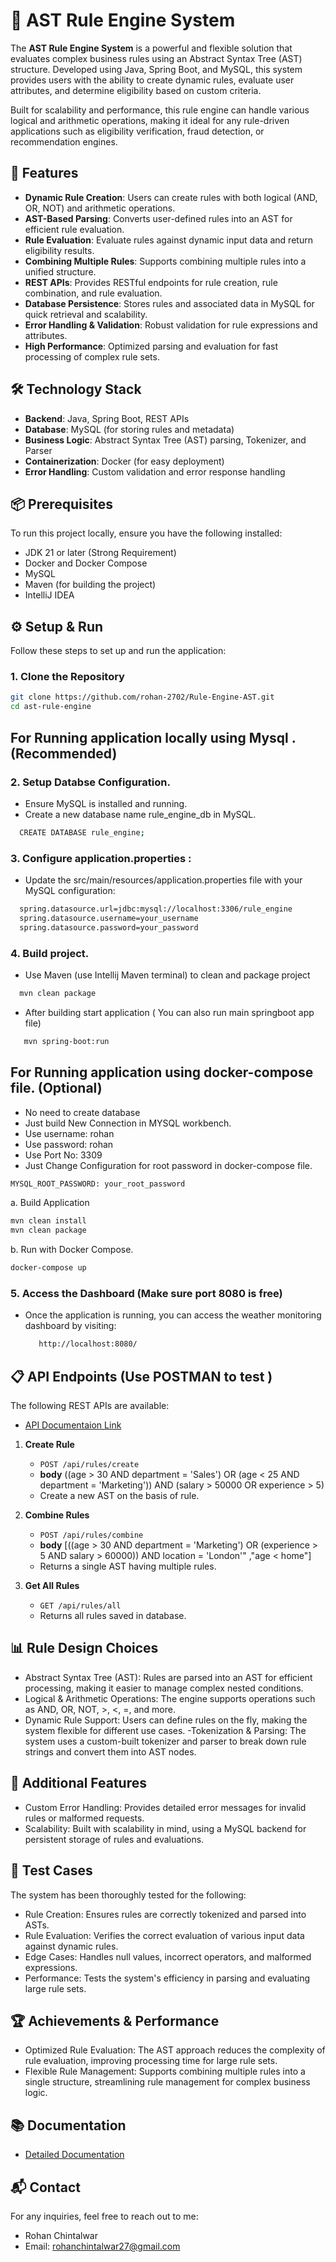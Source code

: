 # 🌟 AST Rule Engine System

The **AST Rule Engine System** is a powerful and flexible solution that evaluates complex business rules using an Abstract Syntax Tree (AST) structure. Developed using Java, Spring Boot, and MySQL, this system provides users with the ability to create dynamic rules, evaluate user attributes, and determine eligibility based on custom criteria. 

Built for scalability and performance, this rule engine can handle various logical and arithmetic operations, making it ideal for any rule-driven applications such as eligibility verification, fraud detection, or recommendation engines.

## 🚀 Features

- **Dynamic Rule Creation**: Users can create rules with both logical (AND, OR, NOT) and arithmetic operations.
- **AST-Based Parsing**: Converts user-defined rules into an AST for efficient rule evaluation.
- **Rule Evaluation**: Evaluate rules against dynamic input data and return eligibility results.
- **Combining Multiple Rules**: Supports combining multiple rules into a unified structure.
- **REST APIs**: Provides RESTful endpoints for rule creation, rule combination, and rule evaluation.
- **Database Persistence**: Stores rules and associated data in MySQL for quick retrieval and scalability.
- **Error Handling & Validation**: Robust validation for rule expressions and attributes.
- **High Performance**: Optimized parsing and evaluation for fast processing of complex rule sets.

## 🛠️ Technology Stack

- **Backend**: Java, Spring Boot, REST APIs
- **Database**: MySQL (for storing rules and metadata)
- **Business Logic**: Abstract Syntax Tree (AST) parsing, Tokenizer, and Parser
- **Containerization**: Docker (for easy deployment)
- **Error Handling**: Custom validation and error response handling

## 📦 Prerequisites

To run this project locally, ensure you have the following installed:

- JDK 21 or later (Strong Requirement)
- Docker and Docker Compose
- MySQL 
- Maven (for building the project)
- IntelliJ IDEA

## ⚙️ Setup & Run

Follow these steps to set up and run the application:

### 1. Clone the Repository
```bash
git clone https://github.com/rohan-2702/Rule-Engine-AST.git
cd ast-rule-engine
```

## For Running application locally using Mysql .(Recommended)
   
### 2. Setup Databse Configuration.
  - Ensure MySQL is installed and running.
  - Create a new database name rule_engine_db in MySQL.
  ```bash
    CREATE DATABASE rule_engine;
  ```
 ### 3. Configure application.properties :
   - Update the src/main/resources/application.properties file with your MySQL configuration:
   ```bash
     spring.datasource.url=jdbc:mysql://localhost:3306/rule_engine
     spring.datasource.username=your_username
     spring.datasource.password=your_password
   ```
### 4. Build project. 
  - Use Maven (use Intellij Maven terminal) to clean and package project
  ```bash
    mvn clean package
```
  - After building start application ( You can also run main springboot app file)
```bash
   mvn spring-boot:run
```

## For Running application using docker-compose file. (Optional)
- No need to create database 
- Just build  New Connection in MYSQL workbench. 
- Use username: rohan
- Use password: rohan
- Use Port No: 3309
- Just Change Configuration for root password in docker-compose file.
```bash
MYSQL_ROOT_PASSWORD: your_root_password
```
 a. Build Application
```bash
mvn clean install
mvn clean package
```
b. Run with Docker Compose.
```bash
docker-compose up
```

### 5. Access the Dashboard (Make sure port 8080 is free)
   - Once the application is running, you can access the weather monitoring dashboard by visiting:
     ```bash
        http://localhost:8080/
     ```
## 📋 API Endpoints (Use POSTMAN to test )
The following REST APIs are available:
- [API Documentaion Link]()
  
1. **Create Rule**
   - `POST /api/rules/create`
   - **body** ((age > 30 AND department = 'Sales') OR (age < 25 AND department = 'Marketing')) AND (salary > 50000 OR experience > 5)
   - Create a new AST on the basis of rule.

2. **Combine Rules**
   - `POST /api/rules/combine`
   - **body** [((age > 30 AND department = 'Marketing') OR (experience > 5 AND salary > 60000)) AND location = 'London'" ,"age < home"]
   - Returns a single AST having multiple rules.

3. **Get All Rules**
   - `GET /api/rules/all`
   - Returns all rules saved in database.
  
## 📊 Rule Design Choices
- Abstract Syntax Tree (AST): Rules are parsed into an AST for efficient processing, making it easier to manage complex nested conditions.
- Logical & Arithmetic Operations: The engine supports operations such as AND, OR, NOT, >, <, =, and more.
- Dynamic Rule Support: Users can define rules on the fly, making the system flexible for different use cases.
-Tokenization & Parsing: The system uses a custom-built tokenizer and parser to break down rule strings and convert them into AST nodes.

## 🚀 Additional Features
- Custom Error Handling: Provides detailed error messages for invalid rules or malformed requests.
- Scalability: Built with scalability in mind, using a MySQL backend for persistent storage of rules and evaluations.

## 🧪 Test Cases
The system has been thoroughly tested for the following:

- Rule Creation: Ensures rules are correctly tokenized and parsed into ASTs.
- Rule Evaluation: Verifies the correct evaluation of various input data against dynamic rules.
- Edge Cases: Handles null values, incorrect operators, and malformed expressions.
- Performance: Tests the system's efficiency in parsing and evaluating large rule sets.

## 🏆 Achievements & Performance
- Optimized Rule Evaluation: The AST approach reduces the complexity of rule evaluation, improving processing time for large rule sets.
- Flexible Rule Management: Supports combining multiple rules into a single structure, streamlining rule management for complex business logic.

## 📚 Documentation
- [Detailed Documentation](Link)

## 📬 Contact
For any inquiries, feel free to reach out to me:

- Rohan Chintalwar
- Email: rohanchintalwar27@gmail.com
